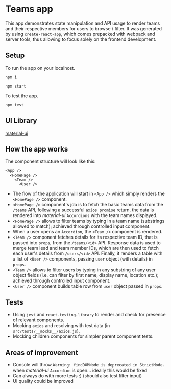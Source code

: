 # Teams app
This app demonstrates state manipulation and API usage to render teams and their respective members for users to browse / filter.
It was generated by using `create-react-app`, which comes prepacked with webpack and server tools, thus allowing to focus solely on the frontend development.

## Setup

To run the app on your localhost.

`npm i`

`npm start`

To test the app.

`npm test`

## UI Library
[material-ui](https://material-ui.com/)

## How the app works
The component structure will look like this:
```
<App />
  <HomePage />
    <Team />
      <User />
```

- The flow of the application will start in `<App />` which simply renders the `<HomePage />` component.
- `<HomePage />` component's job is to fetch the basic teams data from the `/teams` API, following a successful `axios promise` return, the data is rendered into *material-ui* `Accordions` with the team names displayed.
- `<HomePage />` allows to filter teams by typing in a team name (substrings allowed to match); achieved through controlled input component.
- When a user opens an `Accordion`, the `<Team />` component is rendered.
- `<Team />` component fetches details for its respective team ID, that is passed into `props`, from the `/teams/<id>` API. Response data is used to merge team lead and team member IDs, which are then used to fetch each user's details from `/users/<id>` API. Finally, it renders a table with a list of `<User />` components, passing `user` object (with details) in `props`.
- `<Team />` allows to filter users by typing in any substring of any user object fields (i.e. can filter by first name, display name, location etc.); achieved through controlled input component.
- `<User />` component builds table row from `user` object passed in `props`.

## Tests
- Using `jest` and `react-testing-library` to render and check for presence of relevant components.
- Mocking `axios` and resolving with test data (in `src/tests/__mocks__/axios.js`).
- Mocking children components for simpler parent component tests.

## Areas of improvement
- Console will throw `Warning: findDOMNode is deprecated in StrictMode.` when *material-ui* `Accordion` is open... ideally this would be fixed
- Can always do with more tests :) (should also test filter input)
- UI quality could be improved
